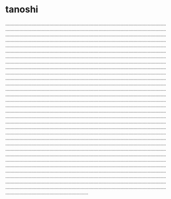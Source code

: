 # tanoshi
....................................................................................................................................................................................................................................................................................................................................................................................................................................................................................................................................................................................................................................................................................................................................................................................................................................................................................................................................................................................................................................................................................................................................................................................................................................................................................................................................................................................................................................................................................................................................................................................................................................................................................................................................................................................................................................................................................................................................................................................................................................................................................................................................................................................................................................................................................................................................................................................................................................................................................................................................................................................................................................................................................................................................................................................................................................................................................................................................................................................................................................................................................................................................................................................................................................................................................................................................................................................................................................................................................................................................................................................................................................................................................................................................................................................................................................................................................................................................................................................................................................................................